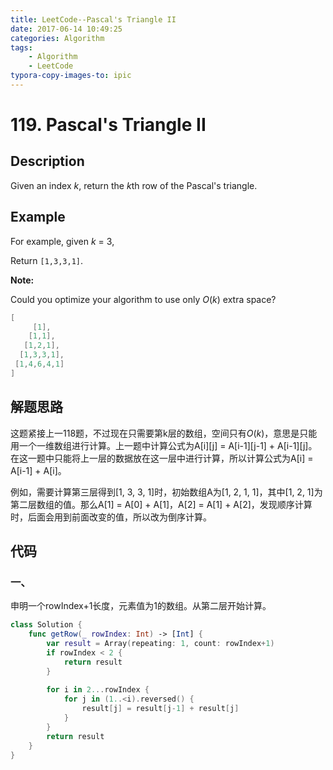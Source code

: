 ```yaml
---
title: LeetCode--Pascal's Triangle II
date: 2017-06-14 10:49:25
categories: Algorithm
tags:
	- Algorithm
	- LeetCode
typora-copy-images-to: ipic
---
```


# 119. Pascal's Triangle II

## Description

Given an index *k*, return the *k*th row of the Pascal's triangle.

## Example

For example, given *k* = 3,

Return `[1,3,3,1]`.

**Note:**

Could you optimize your algorithm to use only *O*(*k*) extra space?

```swift
[
     [1],
    [1,1],
   [1,2,1],
  [1,3,3,1],
 [1,4,6,4,1]
]
```

<!-- more -->

## 解题思路

这题紧接上一118题，不过现在只需要第k层的数组，空间只有*O*(*k*)，意思是只能用一个一维数组进行计算。上一题中计算公式为A\[i][j] = A\[i-1][j-1] + A\[i-1][j]。在这一题中只能将上一层的数据放在这一层中进行计算，所以计算公式为A\[i] = A\[i-1] + A\[i]。

例如，需要计算第三层得到[1, 3, 3, 1]时，初始数组A为[1, 2, 1, 1]，其中[1, 2, 1]为第二层数组的值。那么A[1] = A[0] + A[1]，A[2] = A[1] + A[2]，发现顺序计算时，后面会用到前面改变的值，所以改为倒序计算。

## 代码

### 一、

申明一个rowIndex+1长度，元素值为1的数组。从第二层开始计算。

```swift
class Solution {
    func getRow(_ rowIndex: Int) -> [Int] {
        var result = Array(repeating: 1, count: rowIndex+1)
        if rowIndex < 2 {
            return result
        }
        
        for i in 2...rowIndex {
            for j in (1..<i).reversed() {
                result[j] = result[j-1] + result[j]
            }
        }
        return result
    }
}
```
